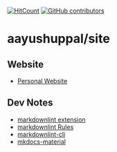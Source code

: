 [![HitCount](http://hits.dwyl.io/aayushuppal/site.svg)](http://hits.dwyl.io/aayushuppal/site)
[![GitHub contributors](https://img.shields.io/github/contributors/aayushuppal/site.svg)](https://github.com/aayushuppal/site/graphs/contributors)

# aayushuppal/site

## Website

- [Personal Website](https://aayushuppal.github.io/site)


## Dev Notes

- [markdownlint extension](https://marketplace.visualstudio.com/items?itemName=DavidAnson.vscode-markdownlint)
- [markdownlint Rules](https://github.com/DavidAnson/markdownlint/blob/master/doc/Rules.md)
- [markdownlint-cli](https://github.com/igorshubovych/markdownlint-cli)
- [mkdocs-material](https://github.com/squidfunk/mkdocs-material)
